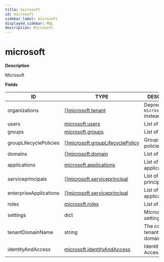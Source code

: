 ```yaml
---
title: microsoft
id: microsoft
sidebar_label: microsoft
displayed_sidebar: MQL
description: Microsoft
---
```


# microsoft

**Description**

Microsoft

**Fields**

| ID                     | TYPE                                                                          | DESCRIPTION                                |
| ---------------------- | ----------------------------------------------------------------------------- | ------------------------------------------ |
| organizations          | &#91;&#93;[microsoft.tenant](microsoft.tenant.md)                             | Deprecated: use `microsoft.tenant` instead |
| users                  | [microsoft.users](microsoft.users.md)                                         | List of users                              |
| groups                 | [microsoft.groups](microsoft.groups.md)                                       | List of groups                             |
| groupLifecyclePolicies | &#91;&#93;[microsoft.groupLifecyclePolicy](microsoft.grouplifecyclepolicy.md) | Group lifecycle policies                   |
| domains                | &#91;&#93;[microsoft.domain](microsoft.domain.md)                             | List of domains                            |
| applications           | [microsoft.applications](microsoft.applications.md)                           | List of applications                       |
| serviceprincipals      | &#91;&#93;[microsoft.serviceprincipal](microsoft.serviceprincipal.md)         | List of service principals                 |
| enterpriseApplications | &#91;&#93;[microsoft.serviceprincipal](microsoft.serviceprincipal.md)         | List of enterprise applications            |
| roles                  | [microsoft.roles](microsoft.roles.md)                                         | List of roles                              |
| settings               | dict                                                                          | Microsoft 365 settings                     |
| tenantDomainName       | string                                                                        | The connected tenant's default domain name |
| identityAndAccess      | [microsoft.identityAndAccess](microsoft.identityandaccess.md)                 | Identity and Access policies               |
